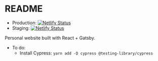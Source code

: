 # README

- Production: [![Netlify Status](https://api.netlify.com/api/v1/badges/83dd011d-d67f-4b14-afd4-88e4e1c3ab29/deploy-status)](https://app.netlify.com/sites/renems/deploys)
- Staging: [![Netlify Status](https://api.netlify.com/api/v1/badges/a65faf3c-46de-4b69-ad48-35b2201c94d6/deploy-status)](https://app.netlify.com/sites/renems-staging/deploys)

Personal website built with React + Gatsby.

* To do:
  * Install Cypress: `yarn add -D cypress @testing-library/cypress`
